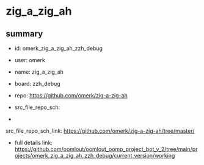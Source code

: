 # zig_a_zig_ah
 
## summary 
* id: omerk_zig_a_zig_ah_zzh_debug
* user: omerk
* name: zig_a_zig_ah
* board: zzh_debug
* repo: https://github.com/omerk/zig-a-zig-ah



* src_file_repo_sch: 
*
 src_file_repo_sch_link: https://github.com/omerk/zig-a-zig-ah/tree/master/
* full details link: https://github.com/oomlout/oomlout_oomp_project_bot_v_2/tree/main/projects/omerk_zig_a_zig_ah_zzh_debug/current_version/working  






